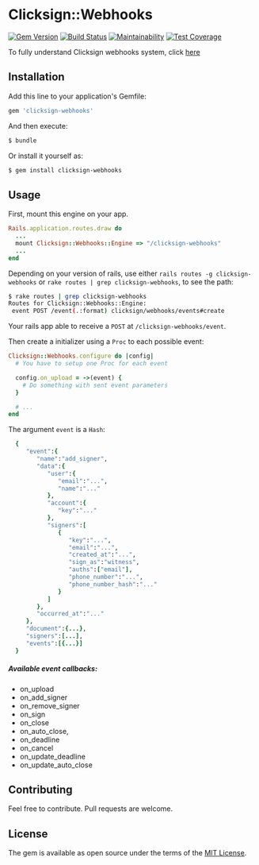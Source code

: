 # Clicksign::Webhooks

[![Gem Version](https://badge.fury.io/rb/clicksign-webhooks.svg)](https://badge.fury.io/rb/clicksign-webhooks)
[![Build Status](https://travis-ci.org/NexoosBR/clicksign-webhooks.svg?branch=master)](https://travis-ci.org/NexoosBR/clicksign-webhooks)
[![Maintainability](https://api.codeclimate.com/v1/badges/13f56cf85ed77ddf6bd1/maintainability)](https://codeclimate.com/github/NexoosBR/clicksign-webhooks/maintainability)
[![Test Coverage](https://api.codeclimate.com/v1/badges/13f56cf85ed77ddf6bd1/test_coverage)](https://codeclimate.com/github/NexoosBR/clicksign-webhooks/test_coverage)

To fully understand Clicksign webhooks system, click [here](https://developers.clicksign.com/docs/introducao-a-webhooks)

## Installation
Add this line to your application's Gemfile:

```ruby
gem 'clicksign-webhooks'
```

And then execute:
```bash
$ bundle
```

Or install it yourself as:
```bash
$ gem install clicksign-webhooks
```

## Usage

First, mount this engine on your app.

```ruby
Rails.application.routes.draw do
  ...
  mount Clicksign::Webhooks::Engine => "/clicksign-webhooks"
  ...
end

```

Depending on your version of rails, use either `rails routes -g clicksign-webhooks` or `rake routes | grep clicksign-webhooks`, to see the path:

```bash
$ rake routes | grep clicksign-webhooks
Routes for Clicksign::Webhooks::Engine:
 event POST /event(.:format) clicksign/webhooks/events#create
```

Your rails app able to receive a `POST` at `/clicksign-webhooks/event`.

Then create a initializer using a `Proc` to each possible event:

```ruby
Clicksign::Webhooks.configure do |config|
  # You have to setup one Proc for each event

  config.on_upload = ->(event) {
    # Do something with sent event parameters
  }

  # ...
end
```

The argument `event` is a `Hash`:

```ruby
  {
     "event":{
        "name":"add_signer",
        "data":{
           "user":{
              "email":"...",
              "name":"..."
           },
           "account":{
              "key":"..."
           },
           "signers":[
              {
                 "key":"...",
                 "email":"...",
                 "created_at":"...",
                 "sign_as":"witness",
                 "auths":["email"],
                 "phone_number":"...",
                 "phone_number_hash":"..."
              }
           ]
        },
        "occurred_at":"..."
     },
     "document":{...},
     "signers":[...],
     "events":[{...}]
  }
```

##### Available event callbacks:

- on_upload
- on_add_signer
- on_remove_signer
- on_sign
- on_close
- on_auto_close,
- on_deadline
- on_cancel
- on_update_deadline
- on_update_auto_close

## Contributing

Feel free to contribute. Pull requests are welcome.

## License
The gem is available as open source under the terms of the [MIT License](https://opensource.org/licenses/MIT).
